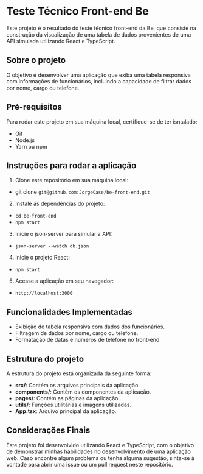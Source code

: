 # Teste Técnico Front-end Be

Este projeto é o resultado do teste técnico front-end da Be, que consiste na construção da visualização de uma tabela de dados provenientes de uma API simulada utilizando React e TypeScript.

## Sobre o projeto

O objetivo é desenvolver uma aplicação que exiba uma tabela responsiva com informações de funcionários, incluindo a capacidade de filtrar dados por nome, cargo ou telefone.

## Pré-requisitos

Para rodar este projeto em sua máquina local, certifique-se de ter isntalado:

- Git
- Node.js
- Yarn ou npm

## Instruções para rodar a aplicação

1. Clone este repositório em sua máquina local:
- git clone `git@github.com:JorgeCase/be-front-end.git`
2. Instale as dependências do projeto:
- `cd be-front-end`
- `npm start`
3. Inicie o json-server para simular a API:
- `json-server --watch db.json`
4. Inicie o projeto React:
- `npm start`
5. Acesse a aplicação em seu navegador:
- `http://localhost:3000`

## Funcionalidades Implementadas
- Exibição de tabela responsiva com dados dos funcionários.
- Filtragem de dados por nome, cargo ou telefone.
- Formatação de datas e números de telefone no front-end.

## Estrutura do projeto

A estrutura do projeto está organizada da seguinte forma:
- **src/**: Contém os arquivos principais da aplicação.
- **components/**: Contém os componentes da aplicação.
- **pages/**: Contém as páginas da aplicação.
- **utils/**: Funções utilitárias e imagens utilizadas.
- **App.tsx**: Arquivo principal da aplicação.

## Considerações Finais
Este projeto foi desenvolvido utilizando React e TypeScript, com o objetivo de demonstrar minhas habilidades no desenvolvimento de uma aplicação web. Caso encontre algum problema ou tenha alguma sugestão, sinta-se à vontade para abrir uma issue ou um pull request neste repositório.